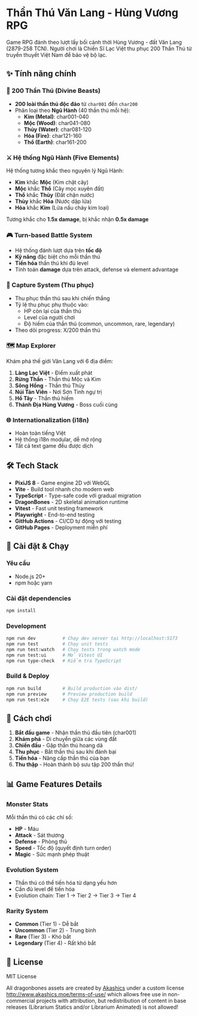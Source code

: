 # Thần Thú Văn Lang - Hùng Vương RPG

Game RPG đánh theo lượt lấy bối cảnh thời Hùng Vương - đất Văn Lang (2879-258 TCN). Người chơi là Chiến Sĩ Lạc Việt thu phục 200 Thần Thú từ truyền thuyết Việt Nam để bảo vệ bộ lạc.

## ✨ Tính năng chính

### 🐉 200 Thần Thú (Divine Beasts)
- **200 loài thần thú độc đáo** từ `char001` đến `char200`
- Phân loại theo **Ngũ Hành** (40 thần thú mỗi hệ):
  - **Kim (Metal)**: char001-040
  - **Mộc (Wood)**: char041-080
  - **Thủy (Water)**: char081-120
  - **Hỏa (Fire)**: char121-160
  - **Thổ (Earth)**: char161-200

### ⚔️ Hệ thống Ngũ Hành (Five Elements)
Hệ thống tương khắc theo nguyên lý Ngũ Hành:
- **Kim** khắc **Mộc** (Kim chặt cây)
- **Mộc** khắc **Thổ** (Cây mọc xuyên đất)
- **Thổ** khắc **Thủy** (Đất chặn nước)
- **Thủy** khắc **Hỏa** (Nước dập lửa)
- **Hỏa** khắc **Kim** (Lửa nấu chảy kim loại)

Tương khắc cho **1.5x damage**, bị khắc nhận **0.5x damage**

### 🎮 Turn-based Battle System
- Hệ thống đánh lượt dựa trên **tốc độ**
- **Kỹ năng** đặc biệt cho mỗi thần thú
- **Tiến hóa** thần thú khi đủ level
- Tính toán **damage** dựa trên attack, defense và element advantage

### 🎯 Capture System (Thu phục)
- Thu phục thần thú sau khi chiến thắng
- Tỷ lệ thu phục phụ thuộc vào:
  - HP còn lại của thần thú
  - Level của người chơi
  - Độ hiếm của thần thú (common, uncommon, rare, legendary)
- Theo dõi progress: X/200 thần thú

### 🗺️ Map Explorer
Khám phá thế giới Văn Lang với 6 địa điểm:
1. **Làng Lạc Việt** - Điểm xuất phát
2. **Rừng Thần** - Thần thú Mộc và Kim
3. **Sông Hồng** - Thần thú Thủy
4. **Núi Tản Viên** - Nơi Sơn Tinh ngự trị
5. **Hồ Tây** - Thần thú hiếm
6. **Thánh Địa Hùng Vương** - Boss cuối cùng

### 🌐 Internationalization (i18n)
- Hoàn toàn tiếng Việt
- Hệ thống i18n modular, dễ mở rộng
- Tất cả text game đều được dịch

## 🛠️ Tech Stack

- **PixiJS 8** - Game engine 2D với WebGL
- **Vite** - Build tool nhanh cho modern web
- **TypeScript** - Type-safe code với gradual migration
- **DragonBones** - 2D skeletal animation runtime
- **Vitest** - Fast unit testing framework
- **Playwright** - End-to-end testing
- **GitHub Actions** - CI/CD tự động với testing
- **GitHub Pages** - Deployment miễn phí

## 🚀 Cài đặt & Chạy

### Yêu cầu
- Node.js 20+
- npm hoặc yarn

### Cài đặt dependencies
```bash
npm install
```

### Development
```bash
npm run dev          # Chạy dev server tại http://localhost:5173
npm run test         # Chạy unit tests
npm run test:watch   # Chạy tests trong watch mode
npm run test:ui      # Mở Vitest UI
npm run type-check   # Kiểm tra TypeScript
```

### Build & Deploy
```bash
npm run build        # Build production vào dist/
npm run preview      # Preview production build
npm run test:e2e     # Chạy E2E tests (sau khi build)
```

## 🎯 Cách chơi

1. **Bắt đầu game** - Nhận thần thú đầu tiên (char001)
2. **Khám phá** - Di chuyển giữa các vùng đất
3. **Chiến đấu** - Gặp thần thú hoang dã
4. **Thu phục** - Bắt thần thú sau khi đánh bại
5. **Tiến hóa** - Nâng cấp thần thú của bạn
6. **Thu thập** - Hoàn thành bộ sưu tập 200 thần thú!

## 📊 Game Features Details

### Monster Stats
Mỗi thần thú có các chỉ số:
- **HP** - Máu
- **Attack** - Sát thương
- **Defense** - Phòng thủ
- **Speed** - Tốc độ (quyết định turn order)
- **Magic** - Sức mạnh phép thuật

### Evolution System
- Thần thú có thể tiến hóa từ dạng yếu hơn
- Cần đủ level để tiến hóa
- Evolution chain: Tier 1 → Tier 2 → Tier 3 → Tier 4

### Rarity System
- **Common** (Tier 1) - Dễ bắt
- **Uncommon** (Tier 2) - Trung bình
- **Rare** (Tier 3) - Khó bắt
- **Legendary** (Tier 4) - Rất khó bắt

## 📝 License

MIT License

All dragonbones assets are created by [Akashics](http://www.akashics.moe/category/librarium-animated/) under a custom license http://www.akashics.moe/terms-of-use/ which allows free use in non-commercial projects with attribution, but redistribution of content in base releases (Librarium Statics and/or Librarium Animated) is   not allowed!
